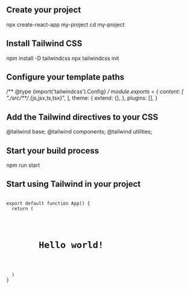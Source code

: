 Create your project
--------------------
npx create-react-app my-project
cd my-project

Install Tailwind CSS
-----------------------

npm install -D tailwindcss
npx tailwindcss init

Configure your template paths
------------------------------
/** @type {import('tailwindcss').Config} */
module.exports = {
  content: [
    "./src/**/*.{js,jsx,ts,tsx}",
  ],
  theme: {
    extend: {},
  },
  plugins: [],
}

Add the Tailwind directives to your CSS
-----------------------------------------
@tailwind base;
@tailwind components;
@tailwind utilities;

Start your build process
-------------------------
npm run start

Start using Tailwind in your project
-------------------------------------
<code>
export default function App() {
  return (
    <h1 className="text-3xl font-bold underline">
      Hello world!
    </h1>
  )
}
</code>